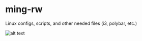# ming-rw
Linux configs, scripts, and other needed files (i3, polybar, etc.)

![alt text](https://i.postimg.cc/W16kLMbW/2020-07-13-232202-1366x768-scrot.png)
